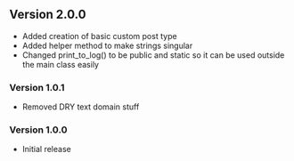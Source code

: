 ## Version 2.0.0
* Added creation of basic custom post type
* Added helper method to make strings singular
* Changed print_to_log() to be public and static so it can be used outside the main class easily

### Version 1.0.1
* Removed DRY text domain stuff

### Version 1.0.0
* Initial release